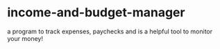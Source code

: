 # income-and-budget-manager
a program to track expenses, paychecks and is a helpful tool to monitor your money!
